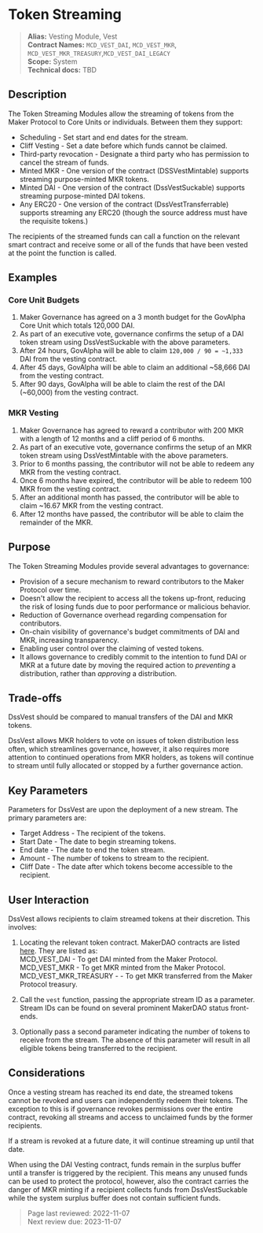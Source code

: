 # Token Streaming

>**Alias:** Vesting Module, Vest  
>**Contract Names:** `MCD_VEST_DAI`, `MCD_VEST_MKR`, `MCD_VEST_MKR_TREASURY`,`MCD_VEST_DAI_LEGACY`  
>**Scope:** System  
>**Technical docs:** TBD   

## Description

The Token Streaming Modules allow the streaming of tokens from the Maker Protocol to Core Units or individuals. Between them they support:
* Scheduling - Set start and end dates for the stream.
* Cliff Vesting - Set a date before which funds cannot be claimed.
* Third-party revocation - Designate a third party who has permission to cancel the stream of funds.
* Minted MKR - One version of the contract (DSSVestMintable) supports streaming purpose-minted MKR tokens.
* Minted DAI - One version of the contract (DssVestSuckable) supports streaming purpose-minted DAI tokens.
* Any ERC20 - One version of the contract (DssVestTransferrable) supports streaming any ERC20 (though the source address must have the requisite tokens.)

The recipients of the streamed funds can call a function on the relevant smart contract and receive some or all of the funds that have been vested at the point the function is called.

## Examples

### Core Unit Budgets
1. Maker Governance has agreed on a 3 month budget for the GovAlpha Core Unit which totals 120,000 DAI. 
2. As part of an executive vote, governance confirms the setup of a DAI token stream using DssVestSuckable with the above parameters.
3. After 24 hours, GovAlpha will be able to claim `120,000 / 90 = ~1,333` DAI from the vesting contract.
4. After 45 days, GovAlpha will be able to claim an additional ~58,666 DAI from the vesting contract.
5. After 90 days, GovAlpha will be able to claim the rest of the DAI (~60,000) from the vesting contract.

### MKR Vesting

1. Maker Governance has agreed to reward a contributor with 200 MKR with a length of 12 months and a cliff period of 6 months. 
2. As part of an executive vote, governance confirms the setup of an MKR token stream using DssVestMintable with the above parameters.
3. Prior to 6 months passing, the contributor will not be able to redeem any MKR from the vesting contract.
4. Once 6 months have expired, the contributor will be able to redeem 100 MKR from the vesting contract.
5. After an additional month has passed, the contributor will be able to claim ~16.67 MKR from the vesting contract.
6. After 12 months have passed, the contributor will be able to claim the remainder of the MKR.

## Purpose

The Token Streaming Modules provide several advantages to governance:
* Provision of a secure mechanism to reward contributors to the Maker Protocol over time.
* Doesn't allow the recipient to access all the tokens up-front, reducing the risk of losing funds due to poor performance or malicious behavior.
* Reduction of Governance overhead regarding compensation for contributors.
* On-chain visibility of governance's budget commitments of DAI and MKR, increasing transparency.
* Enabling user control over the claiming of vested tokens.
* It allows governance to credibly commit to the intention to fund DAI or MKR at a future date by moving the required action to *preventing* a distribution, rather than *approving* a distribution. 

## Trade-offs

DssVest should be compared to manual transfers of the DAI and MKR tokens. 

DssVest allows MKR holders to vote on issues of token distribution less often, which streamlines governance, however, it also requires more attention to continued operations from MKR holders, as tokens will continue to stream until fully allocated or stopped by a further governance action.

## Key Parameters

Parameters for DssVest are upon the deployment of a new stream. The primary parameters are:
- Target Address - The recipient of the tokens.
- Start Date - The date to begin streaming tokens.
- End date - The date to end the token stream.
- Amount - The number of tokens to stream to the recipient.
- Cliff Date - The date after which tokens become accessible to the recipient.

## User Interaction

DssVest allows recipients to claim streamed tokens at their discretion. This involves:

1. Locating the relevant token contract. MakerDAO contracts are listed [here](https://chainlog.makerdao.com/). They are listed as:  
MCD_VEST_DAI - To get DAI minted from the Maker Protocol.  
MCD_VEST_MKR - To get MKR minted from the Maker Protocol.  
MCD_VEST_MKR_TREASURY - - To get MKR transferred from the Maker Protocol treasury.  

2. Call the `vest` function, passing the appropriate stream ID as a parameter. Stream IDs can be found on several prominent MakerDAO status front-ends.

3. Optionally pass a second parameter indicating the number of tokens to receive from the stream. The absence of this parameter will result in all eligible tokens being transferred to the recipient.

## Considerations

Once a vesting stream has reached its end date, the streamed tokens cannot be revoked and users can independently redeem their tokens. The exception to this is if governance revokes permissions over the entire contract, revoking all streams and access to unclaimed funds by the former recipients.

If a stream is revoked at a future date, it will continue streaming up until that date.

When using the DAI Vesting contract, funds remain in the surplus buffer until a transfer is triggered by the recipient. This means any unused funds can be used to protect the protocol, however, also the contract carries the danger of MKR minting if a recipient collects funds from DssVestSuckable while the system surplus buffer does not contain sufficient funds. 

>Page last reviewed: 2022-11-07  
>Next review due: 2023-11-07 

